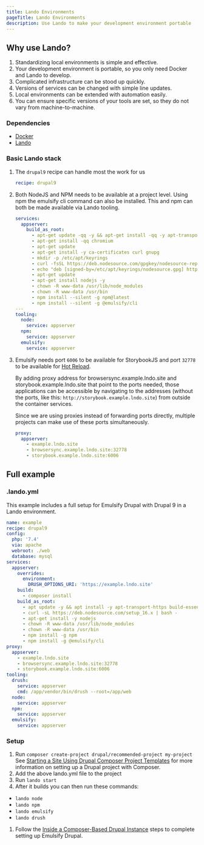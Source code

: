 ```yaml
---
title: Lando Environments
pageTitle: Lando Environments
description: Use Lando to make your development environment portable
---
```


## Why use Lando?

1. Standardizing local environments is simple and effective.
2. Your development environment is portable, so you only need Docker and Lando to develop.
3. Complicated infrastructure can be stood up quickly.
4. Versions of services can be changed with simple line updates.
5. Local environments can be extended with automation easily.
6. You can ensure specific versions of your tools are set, so they do not vary from machine-to-machine.

### Dependencies

- [Docker](https://docs.docker.com/get-docker/)
- [Lando](https://lando.dev/download/)

### Basic Lando stack

1. The `drupal9` recipe can handle most the work for us

   ```yaml
   recipe: drupal9
   ```

2. Both NodeJS and NPM needs to be available at a project level. Using npm the emulsify cli command can also be installed. This and npm can both be made available via Lando tooling.

   ```yaml
   services:
     appserver:
       build_as_root:
         - apt-get update -qq -y && apt-get install -qq -y apt-transport-https build-essential unzip
         - apt-get install -qq chromium
         - apt-get update
         - apt-get install -y ca-certificates curl gnupg
         - mkdir -p /etc/apt/keyrings
         - curl -fsSL https://deb.nodesource.com/gpgkey/nodesource-repo.gpg.key | gpg --dearmor -o /etc/apt/keyrings/nodesource.gpg
         - echo "deb [signed-by=/etc/apt/keyrings/nodesource.gpg] https://deb.nodesource.com/node_20.x nodistro main" | tee /etc/apt/sources.list.d/nodesource.list
         - apt-get update
         - apt-get install nodejs -y
         - chown -R www-data /usr/lib/node_modules
         - chown -R www-data /usr/bin
         - npm install --silent -g npm@latest
         - npm install --silent -g @emulsify/cli
   ---
   tooling:
     node:
       service: appserver
     npm:
       service: appserver
     emulsify:
       service: appserver
   ```

3. Emulsify needs port `6006` to be available for StorybookJS and port `32778` to be available for [Hot Reload](./hot-reload-drupal).

   By adding proxy address for browsersync.example.lndo.site and storybook.example.lndo.site that point to the ports needed, those applications can be accessible by navigating to the addresses (without the ports, like this: `http://storybook.example.lndo.site`) from outside the container services.

   Since we are using proxies instead of forwarding ports directly, multiple projects can make use of these ports simultaneously.

   ```yaml
   proxy:
     appserver:
       - example.lndo.site
       - browsersync.example.lndo.site:32778
       - storybook.example.lndo.site:6006
   ```

## Full example

### .lando.yml

This example includes a full setup for Emulsify Drupal with Drupal 9 in a Lando environment.

```yaml
name: example
recipe: drupal9
config:
  php: '7.4'
  via: apache
  webroot: ./web
  database: mysql
services:
  appserver:
    overrides:
      environment:
        DRUSH_OPTIONS_URI: 'https://example.lndo.site'
    build:
      - composer install
    build_as_root:
      - apt update -y && apt install -y apt-transport-https build-essential unzip
      - curl -sL https://deb.nodesource.com/setup_16.x | bash -
      - apt-get install -y nodejs
      - chown -R www-data /usr/lib/node_modules
      - chown -R www-data /usr/bin
      - npm install -g npm
      - npm install -g @emulsify/cli
proxy:
  appserver:
    - example.lndo.site
    - browsersync.example.lndo.site:32778
    - storybook.example.lndo.site:6006
tooling:
  drush:
    service: appserver
    cmd: /app/vendor/bin/drush --root=/app/web
  node:
    service: appserver
  npm:
    service: appserver
  emulsify:
    service: appserver
```

### Setup

1. Run `composer create-project drupal/recommended-project my-project` See [Starting a Site Using Drupal Composer Project Templates](https://www.drupal.org/docs/develop/using-composer/starting-a-site-using-drupal-composer-project-templates) for more information on setting up a Drupal project with Composer.
2. Add the above lando.yml file to the project
3. Run `lando start`
4. After it builds you can then run these commands:

- `lando node`
- `lando npm`
- `lando emulsify`
- `lando drush`

1. Follow the [Inside a Composer-Based Drupal Instance](/docs/emulsify-drupal#inside-a-composer-based-drupal-instance) steps to complete setting up Emulsify Drupal.
